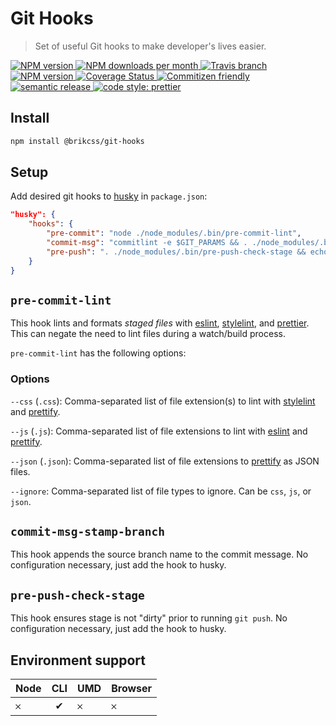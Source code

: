 # Git Hooks

> Set of useful Git hooks to make developer's lives easier.

<!-- Shields. -->
<p>
	<!-- NPM version. -->
	<a href="https://www.npmjs.com/package/@brikcss/git-hooks">
		<img alt="NPM version" src="https://img.shields.io/npm/v/@brikcss/git-hooks.svg?style=flat-square">
	</a>
	<!-- NPM downloads/month. -->
	<a href="https://www.npmjs.com/package/@brikcss/git-hooks">
		<img alt="NPM downloads per month" src="https://img.shields.io/npm/dm/@brikcss/git-hooks.svg?style=flat-square">
	</a>
	<!-- Travis branch. -->
	<a href="https://github.com/brikcss/git-hooks/tree/master">
		<img alt="Travis branch" src="https://img.shields.io/travis/rust-lang/rust/master.svg?style=flat-square&label=master">
	</a>
	<!-- Codacy. -->
	<a href="https://www.codacy.com/app/thezimmee/git-hooks">
		<img alt="NPM version" src="https://img.shields.io/codacy/grade/93e2defdeec749f9bc3fa94100a023e5/master.svg?style=flat-square">
	</a>
	<!-- Coveralls -->
	<a href='https://coveralls.io/github/brikcss/git-hooks?branch=master'>
		<img src='https://img.shields.io/coveralls/github/brikcss/git-hooks/master.svg?style=flat-square' alt='Coverage Status' />
	</a>
	<!-- Commitizen friendly. -->
	<a href="http://commitizen.github.io/cz-cli/">
		<img alt="Commitizen friendly" src="https://img.shields.io/badge/commitizen-friendly-brightgreen.svg?style=flat-square">
	</a>
	<!-- Semantic release. -->
	<a href="https://github.com/semantic-release/semantic-release">
		<img alt="semantic release" src="https://img.shields.io/badge/%20%20%F0%9F%93%A6%F0%9F%9A%80-semantic--release-e10079.svg?style=flat-square">
	</a>
	<!-- Prettier code style. -->
	<a href="https://prettier.io/">
		<img alt="code style: prettier" src="https://img.shields.io/badge/code_style-prettier-ff69b4.svg?style=flat-square">
	</a>
	<!-- MIT License. -->
	<!-- <a href="https://choosealicense.com/licenses/mit/">
		<img alt="License" src="https://img.shields.io/npm/l/express.svg?style=flat-square">
	</a> -->
</p>

## Install

```sh
npm install @brikcss/git-hooks
```

## Setup

Add desired git hooks to [husky](https://github.com/typicode/husky) in `package.json`:

```json
"husky": {
	"hooks": {
		"pre-commit": "node ./node_modules/.bin/pre-commit-lint",
		"commit-msg": "commitlint -e $GIT_PARAMS && . ./node_modules/.bin/commit-msg-stamp-branch ${GIT_PARAMS}",
		"pre-push": ". ./node_modules/.bin/pre-push-check-stage && echo \"\n[ok] Pushing code...\""
	}
}
```

## `pre-commit-lint`

This hook lints and formats _staged files_ with [eslint](https://eslint.org/), [stylelint](https://stylelint.io/), and [prettier](https://prettier.io/). This can negate the need to lint files during a watch/build process.

`pre-commit-lint` has the following options:

### Options

`--css` (`.css`): Comma-separated list of file extension(s) to lint with [stylelint](https://stylelint.io/) and [prettify](https://prettier.io/).

`--js` (`.js`): Comma-separated list of file extensions to lint with [eslint](https://eslint.org/) and [prettify](https://prettier.io/).

`--json` (`.json`): Comma-separated list of file extensions to [prettify](https://prettier.io/) as JSON files.

`--ignore`: Comma-separated list of file types to ignore. Can be `css`, `js`, or `json`.

## `commit-msg-stamp-branch`

This hook appends the source branch name to the commit message. No configuration necessary, just add the hook to husky.

## `pre-push-check-stage`

This hook ensures stage is not "dirty" prior to running `git push`. No configuration necessary, just add the hook to husky.

## Environment support

| Node   | CLI   | UMD   | Browser   |
|:-------|:-----:|:------|:----------|
| 𐄂      | ✔     | 𐄂     | 𐄂         |
